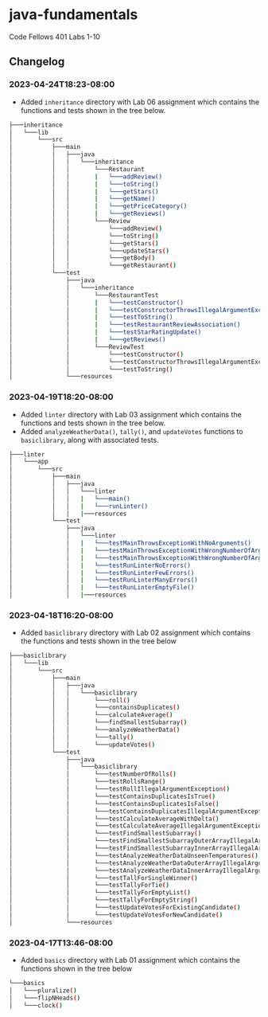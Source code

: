 # java-fundamentals

Code Fellows 401 Labs 1-10

## Changelog

### 2023-04-24T18:23-08:00

- Added `inheritance` directory with Lab 06 assignment which contains the functions and tests shown in the tree below.

```bash
├───inheritance
│   └───lib
│       └───src
│           ├───main
│           │   ├───java
│           │   │   └───inheritance
│           │   │       └───Restaurant
│           │   │       |   └───addReview()
│           │   │       |   └───toString()
│           │   │       |   └───getStars()
│           │   │       |   └───getName()
│           │   │       |   └───getPriceCategory()
│           │   │       |   └───getReviews()
│           │   │       └───Review
│           │   │           └───addReview()
│           │   │           └───toString()
│           │   │           └───getStars()
│           │   │           └───updateStars()
│           │   │           └───getBody()
│           │   │           └───getRestaurant()
│           └───test
│               ├───java
│               │   └───inheritance
│               │       └───RestaurantTest
│               │       |   └───testConstructor()
│               │       |   └───testConstructorThrowsIllegalArgumentException()
│               │       |   └───testToString()
│               │       |   └───testRestaurantReviewAssociation()
│               │       |   └───testStarRatingUpdate()
│               │       |   └───getReviews()
│               │       └───ReviewTest
│               │           └───testConstructor()
│               │           └───testConstructorThrowsIllegalArgumentException()
│               │           └───testToString()
│               └───resources
```

### 2023-04-19T18:20-08:00

- Added `linter` directory with Lab 03 assignment which contains the functions and tests shown in the tree below.
- Added `analyzeWeatherData()`, `tally()`, and `updateVotes` functions to `basiclibrary`, along with associated tests.

```bash
├───linter
│   └───app
│       └───src
│           ├───main
│           │   ├───java
│           │   │   └───linter
│           │   │   |   └───main()
│           │   │   |   └───runLinter()
│           │   │   |───resources
│           └───test
│               ├───java
│               │   └───linter
│               │   |   └───testMainThrowsExceptionWithNoArguments()
│               │   |   └───testMainThrowsExceptionWithWrongNumberOfArguments()
│               │   |   └───testMainThrowsExceptionWithWrongNumberOfArguments()
│               │   |   └───testRunLinterNoErrors()
│               │   |   └───testRunLinterFewErrors() 
│               │   |   └───testRunLinterManyErrors()
│               │   |   └───testRunLinterEmptyFile()
│               │   |───resources
```

### 2023-04-18T16:20-08:00

- Added `basiclibrary` directory with Lab 02 assignment which contains the functions and tests shown in the tree below

```bash
├───basiclibrary
│   └───lib
│       └───src
│           ├───main
│           │   ├───java
│           │   │   └───basiclibrary
│           │   │       └───roll()
│           │   │       └───containsDuplicates()
│           │   │       └───calculateAverage()
│           │   │       └───findSmallestSubarray()
│           │   │       └───analyzeWeatherData()
│           │   │       └───tally()
│           │   │       └───updateVotes()
│           └───test
│               ├───java
│               │   └───basiclibrary
│               │       └───testNumberOfRolls()
│               │       └───testRollsRange()
│               │       └───testRollIllegalArgumentException()
│               │       └───testContainsDuplicatesIsTrue()
│               │       └───testContainsDuplicatesIsFalse()
│               │       └───testContainsDuplicatesIllegalArgumentException()
│               │       └───testCalculateAverageWithDelta()
│               │       └───testCalculateAverageIllegalArgumentException()
│               │       └───testFindSmallestSubarray()
│               │       └───testFindSmallestSubarrayOuterArrayIllegalArgumentException()
│               │       └───testFindSmallestSubarrayInnerArrayIllegalArgumentException()
│               │       └───testAnalyzeWeatherDataUnseenTemperatures()
│               │       └───testAnalyzeWeatherDataOuterArrayIllegalArgumentException()
│               │       └───testAnalyzeWeatherDataInnerArrayIllegalArgumentException()
│               │       └───testTallForSingleWinner()
│               │       └───testTallyForTie()
│               │       └───testTallyForEmptyList()
│               │       └───testTallyForEmptyString()
│               │       └───testUpdateVotesForExistingCandidate()
│               │       └───testUpdateVotesForNewCandidate()
│               └───resources
```

### 2023-04-17T13:46-08:00

- Added `basics` directory with Lab 01 assignment which contains the functions shown in the tree below

```bash
└───basics
│   └───pluralize()
│   └───flipNHeads()
│   └───clock()
```
